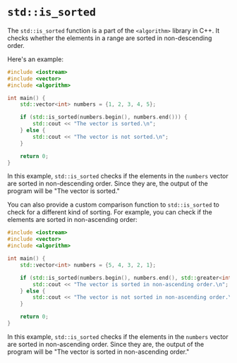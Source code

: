 # `std::is_sorted`

The `std::is_sorted` function is a part of the `<algorithm>` library in C++. It checks whether the elements in a range are sorted in non-descending order.

Here's an example:

```cpp
#include <iostream>
#include <vector>
#include <algorithm>

int main() {
    std::vector<int> numbers = {1, 2, 3, 4, 5};

    if (std::is_sorted(numbers.begin(), numbers.end())) {
        std::cout << "The vector is sorted.\n";
    } else {
        std::cout << "The vector is not sorted.\n";
    }

    return 0;
}
```

In this example, `std::is_sorted` checks if the elements in the `numbers` vector are sorted in non-descending order. Since they are, the output of the program will be "The vector is sorted."

You can also provide a custom comparison function to `std::is_sorted` to check for a different kind of sorting. For example, you can check if the elements are sorted in non-ascending order:

```cpp
#include <iostream>
#include <vector>
#include <algorithm>

int main() {
    std::vector<int> numbers = {5, 4, 3, 2, 1};

    if (std::is_sorted(numbers.begin(), numbers.end(), std::greater<int>())) {
        std::cout << "The vector is sorted in non-ascending order.\n";
    } else {
        std::cout << "The vector is not sorted in non-ascending order.\n";
    }

    return 0;
}
```

In this example, `std::is_sorted` checks if the elements in the `numbers` vector are sorted in non-ascending order. Since they are, the output of the program will be "The vector is sorted in non-ascending order."